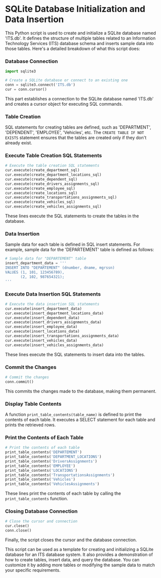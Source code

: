 # SQLite Database Initialization and Data Insertion

This Python script is used to create and initialize a SQLite database named 'ITS.db'. It defines the structure of multiple tables related to an Information Technology Services (ITS) database schema and inserts sample data into those tables. Here's a detailed breakdown of what this script does:

### Database Connection

```python
import sqlite3

# Create a SQLite database or connect to an existing one
conn = sqlite3.connect('ITS.db')
cur = conn.cursor()
```

This part establishes a connection to the SQLite database named 'ITS.db' and creates a cursor object for executing SQL commands.

### Table Creation

SQL statements for creating tables are defined, such as 'DEPARTMENT', 'DEPENDENT', 'EMPLOYEE', 'Vehicles', etc. The `CREATE TABLE IF NOT EXISTS` statement ensures that the tables are created only if they don't already exist.

### Execute Table Creation SQL Statements

```python
# Execute the table creation SQL statements
cur.execute(create_department_sql)
cur.execute(create_department_locations_sql)
cur.execute(create_dependent_sql)
cur.execute(create_drivers_assignments_sql)
cur.execute(create_employee_sql)
cur.execute(create_locations_sql)
cur.execute(create_transportations_assignments_sql)
cur.execute(create_vehicles_sql)
cur.execute(create_vehicles_assignments_sql)
```

These lines execute the SQL statements to create the tables in the database.

### Data Insertion

Sample data for each table is defined in SQL insert statements. For example, sample data for the 'DEPARTEMENT' table is defined as follows:

```python
# Sample data for "DEPARTEMENT" table
insert_department_data = '''
INSERT INTO "DEPARTEMENT" (dnumber, dname, mgrssn)
VALUES (1, 101, 123456789),
       (2, 102, 987654321);
'''
```

### Execute Data Insertion SQL Statements

```python
# Execute the data insertion SQL statements
cur.execute(insert_department_data)
cur.execute(insert_department_locations_data)
cur.execute(insert_dependent_data)
cur.execute(insert_drivers_assignments_data)
cur.execute(insert_employee_data)
cur.execute(insert_locations_data)
cur.execute(insert_transportations_assignments_data)
cur.execute(insert_vehicles_data)
cur.execute(insert_vehicles_assignments_data)
```

These lines execute the SQL statements to insert data into the tables.

### Commit the Changes

```python
# Commit the changes
conn.commit()
```

This commits the changes made to the database, making them permanent.

### Display Table Contents

A function `print_table_contents(table_name)` is defined to print the contents of each table. It executes a SELECT statement for each table and prints the retrieved rows.

### Print the Contents of Each Table

```python
# Print the contents of each table
print_table_contents('DEPARTEMENT')
print_table_contents('DEPARTMENT_LOCATIONS')
print_table_contents('DriversAssignments')
print_table_contents('EMPLOYEE')
print_table_contents('LOCATIONS')
print_table_contents('TransportationsAssignments')
print_table_contents('Vehicles')
print_table_contents('VehiclesAssignments')
```

These lines print the contents of each table by calling the `print_table_contents` function.

### Closing Database Connection

```python
# Close the cursor and connection
cur.close()
conn.close()
```

Finally, the script closes the cursor and the database connection.

This script can be used as a template for creating and initializing a SQLite database for an ITS database system. It also provides a demonstration of how to create tables, insert data, and query the database. You can customize it by adding more tables or modifying the sample data to match your specific requirements.